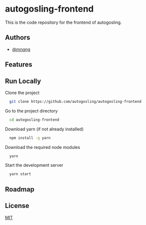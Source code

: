 # autogosling-frontend

This is the code repository for the frontend of autogosling.


## Authors

- [@mnqng](https://www.github.com/mnqng)


## Features
    
## Run Locally

Clone the project

```bash
  git clone https://github.com/autogosling/autogosling-frontend
```

Go to the project directory

```bash
  cd autogosling-frontend
```

Download yarn (if not already installed)

```bash
  npm install -g yarn
```

Download the required node modules

```bash
  yarn
```

Start the development server

```bash
  yarn start
```


## Roadmap


## License

[MIT](https://choosealicense.com/licenses/mit/)